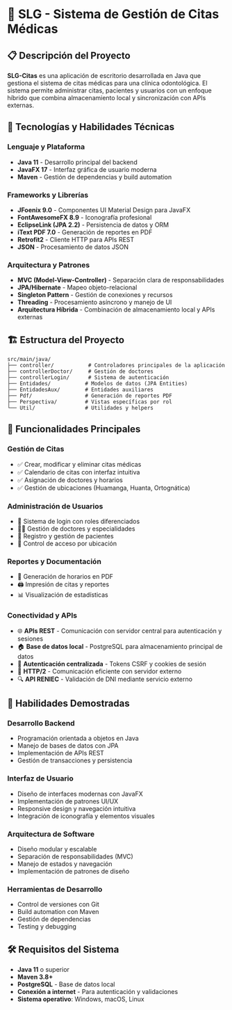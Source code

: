 # 🏥 SLG - Sistema de Gestión de Citas Médicas

## 📋 Descripción del Proyecto

**SLG-Citas** es una aplicación de escritorio desarrollada en Java que gestiona el sistema de citas médicas para una clínica odontológica. El sistema permite administrar citas, pacientes y usuarios con un enfoque híbrido que combina almacenamiento local y sincronización con APIs externas.

## 🚀 Tecnologías y Habilidades Técnicas

### **Lenguaje y Plataforma**
- **Java 11** - Desarrollo principal del backend
- **JavaFX 17** - Interfaz gráfica de usuario moderna
- **Maven** - Gestión de dependencias y build automation

### **Frameworks y Librerías**
- **JFoenix 9.0** - Componentes UI Material Design para JavaFX
- **FontAwesomeFX 8.9** - Iconografía profesional
- **EclipseLink (JPA 2.2)** - Persistencia de datos y ORM
- **iText PDF 7.0** - Generación de reportes en PDF
- **Retrofit2** - Cliente HTTP para APIs REST
- **JSON** - Procesamiento de datos JSON

### **Arquitectura y Patrones**
- **MVC (Model-View-Controller)** - Separación clara de responsabilidades
- **JPA/Hibernate** - Mapeo objeto-relacional
- **Singleton Pattern** - Gestión de conexiones y recursos
- **Threading** - Procesamiento asíncrono y manejo de UI
- **Arquitectura Híbrida** - Combinación de almacenamiento local y APIs externas

## 🏗️ Estructura del Proyecto

```
src/main/java/
├── controller/           # Controladores principales de la aplicación
├── controllerDoctor/     # Gestión de doctores
├── controllerLogin/      # Sistema de autenticación
├── Entidades/           # Modelos de datos (JPA Entities)
├── EntidadesAux/        # Entidades auxiliares
├── Pdf/                 # Generación de reportes PDF
├── Perspectiva/         # Vistas específicas por rol
└── Util/                # Utilidades y helpers
```

## 💼 Funcionalidades Principales

### **Gestión de Citas**
- ✅ Crear, modificar y eliminar citas médicas
- ✅ Calendario de citas con interfaz intuitiva
- ✅ Asignación de doctores y horarios
- ✅ Gestión de ubicaciones (Huamanga, Huanta, Ortognática)

### **Administración de Usuarios**
- 🔐 Sistema de login con roles diferenciados
- 👨‍⚕️ Gestión de doctores y especialidades
- 👥 Registro y gestión de pacientes
- 📍 Control de acceso por ubicación

### **Reportes y Documentación**
- 📄 Generación de horarios en PDF
- 🖨️ Impresión de citas y reportes
- 📊 Visualización de estadísticas

### **Conectividad y APIs**
- 🌐 **APIs REST** - Comunicación con servidor central para autenticación y sesiones
- 🏠 **Base de datos local** - PostgreSQL para almacenamiento principal de datos
- 🔐 **Autenticación centralizada** - Tokens CSRF y cookies de sesión
- 📡 **HTTP/2** - Comunicación eficiente con servidor externo
- 🔍 **API RENIEC** - Validación de DNI mediante servicio externo

## 🎯 Habilidades Demostradas

### **Desarrollo Backend**
- Programación orientada a objetos en Java
- Manejo de bases de datos con JPA
- Implementación de APIs REST
- Gestión de transacciones y persistencia

### **Interfaz de Usuario**
- Diseño de interfaces modernas con JavaFX
- Implementación de patrones UI/UX
- Responsive design y navegación intuitiva
- Integración de iconografía y elementos visuales

### **Arquitectura de Software**
- Diseño modular y escalable
- Separación de responsabilidades (MVC)
- Manejo de estados y navegación
- Implementación de patrones de diseño

### **Herramientas de Desarrollo**
- Control de versiones con Git
- Build automation con Maven
- Gestión de dependencias
- Testing y debugging

## 🛠️ Requisitos del Sistema

- **Java 11** o superior
- **Maven 3.8+**
- **PostgreSQL** - Base de datos local
- **Conexión a internet** - Para autenticación y validaciones
- **Sistema operativo**: Windows, macOS, Linux

